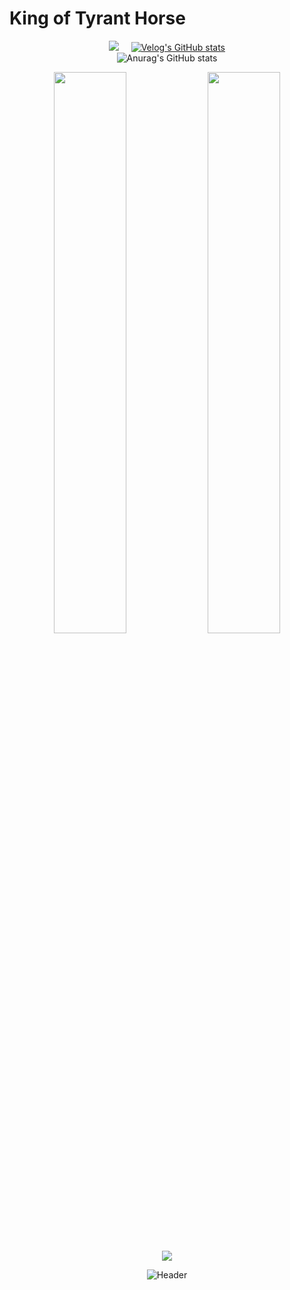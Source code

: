 # King of Tyrant Horse
<!---
dbwpghks56/dbwpghks56 is a ✨ special ✨ repository because its `README.md` (this file) appears on your GitHub profile.
You can click the Preview link to take a look at your changes.
--->
<div align="center">

<a href="https://hits.seeyoufarm.com"><img src="https://hits.seeyoufarm.com/api/count/incr/badge.svg?url=https%3A%2F%2Fgithub.com%2Fdbwpghks56&count_bg=%2379C83D&title_bg=%23555555&icon=&icon_color=%23E7E7E7&title=hits&edge_flat=false"/></a>
&nbsp; &nbsp; 
[![Velog's GitHub stats](https://velog-readme-stats.vercel.app/api/badge?name=JeaHwan)](https://velog.io/@dbwpghks56) <br>
![Anurag's GitHub stats](https://github-readme-stats-git-masterrstaa-rickstaa.vercel.app/api?username=dbwpghks56&show_icons=true&theme=dark)<br>
<div>
  <a>
    <img src="https://velog-readme-stats.vercel.app/api/list?name=dbwpghks56" width="48%" />
  </a>
  <a>
    <img src="https://velog-readme-stats.vercel.app/api?name=dbwpghks56&color=dark" width="48%" />
  </a>
</div>

![](http://github-profile-summary-cards.vercel.app/api/cards/profile-details?username=dbwpghks56&theme=nord_dark)
<!-- [![trophy](https://github-profile-trophy.vercel.app/?username=dbwpghks56&theme=oldie)](https://github.com/ryo-ma/github-profile-trophy) -->
<!-- [![Ashutosh's github activity graph](https://github-readme-activity-graph.vercel.app/graph?username=dbwpghks56&theme=tokyo-night)](https://github.com/ashutosh00710/github-readme-activity-graph) -->
![Header](https://capsule-render.vercel.app/api?type=waving&color=gradient&customColorList=0,2,2,5,5&height=200&section=footer)<br>
</div>
